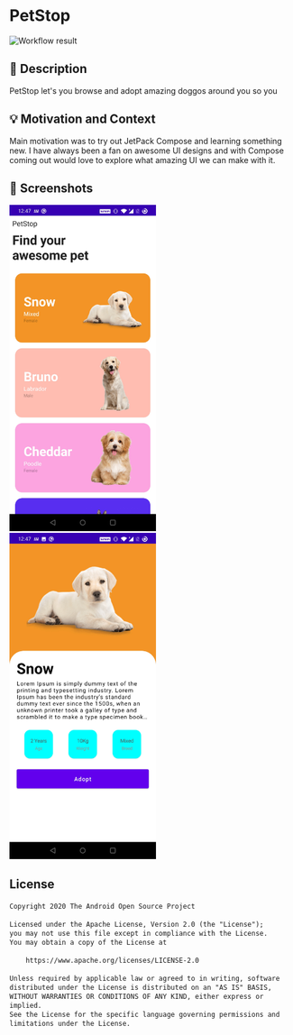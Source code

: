 # PetStop

<!--- Replace <OWNER> with your Github Username and <REPOSITORY> with the name of your repository. -->
<!--- You can find both of these in the url bar when you open your repository in github. -->
![Workflow result](https://github.com/YuganshT79/compose-challenge-week1/workflows/Check/badge.svg)


## :scroll: Description
<!--- Describe your app in one or two sentences -->
PetStop let's you browse and adopt amazing doggos around you so you


## :bulb: Motivation and Context
<!--- Optionally point readers to interesting parts of your submission. -->
<!--- What are you especially proud of? -->
Main motivation was to try out JetPack Compose and learning something new. I have always been a
fan on awesome UI designs and with Compose coming out would love to explore what amazing UI
we can make with it.


## :camera_flash: Screenshots
<!-- You can add more screenshots here if you like -->
<img src="/results/screenshot_1.png" width="260">&emsp;<img src="/results/screenshot_2.png" width="260">

## License
```
Copyright 2020 The Android Open Source Project

Licensed under the Apache License, Version 2.0 (the "License");
you may not use this file except in compliance with the License.
You may obtain a copy of the License at

    https://www.apache.org/licenses/LICENSE-2.0

Unless required by applicable law or agreed to in writing, software
distributed under the License is distributed on an "AS IS" BASIS,
WITHOUT WARRANTIES OR CONDITIONS OF ANY KIND, either express or implied.
See the License for the specific language governing permissions and
limitations under the License.
```